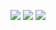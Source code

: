 <p align="center">
  <a href="https://discord.gg/forcy"><img src="https://png.pngitem.com/pimgs/s/108-1085068_transparent-background-discord-logo-png-png-download.png"></a>
  <a href="https://github.com/Vparonline"><img src="https://img.shields.io/badge/Yashinu%20-1d202b.svg?&style=for-the-badge&logo=github&logoColor=white"></a>
  <a href="731636076074106933"><img src="https://img.shields.io/badge/Serendia%20Squad%20-7289DA.svg?&style=for-the-badge&logo=discord&logoColor=white"></a>
</p>
